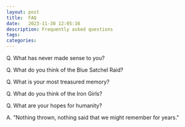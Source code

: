 ```yaml
---
layout: post
title:  FAQ
date:   2023-11-30 12:05:16
description: Frequently asked questions
tags: 
categories: 
---
```



Q. What has never made sense to you?

Q. What do you think of the Blue Satchel Raid?

Q. What is your most treasured memory?



Q. What do you think of the Iron Girls?


Q. What are your hopes for humanity?

A. "Nothing thrown, nothing said that we might remember for years."